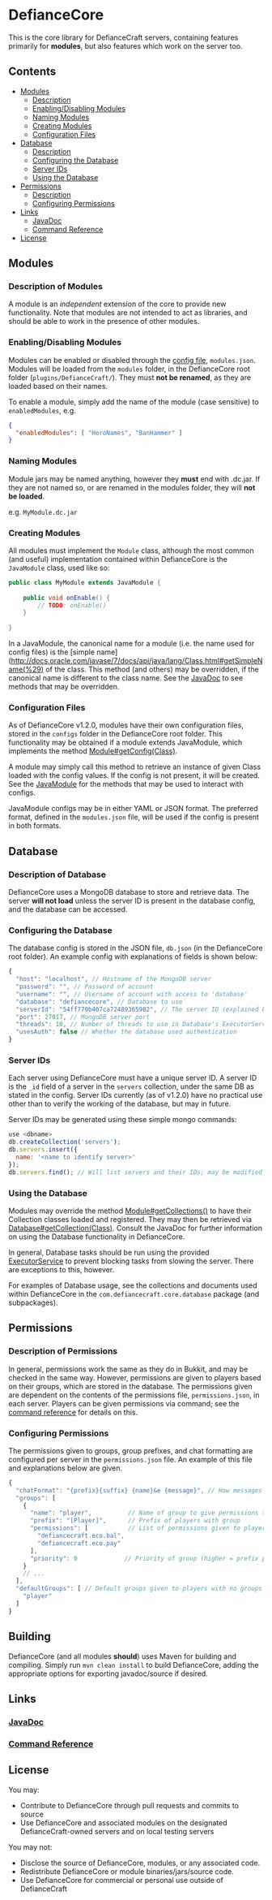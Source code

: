 DefianceCore
============

This is the core library for DefianceCraft servers, containing features primarily for 
**modules**, but also features which work on the server too. 

## Contents
- [Modules](#markdown-header-modules)
    * [Description](#markdown-header-description-of-modules)
    * [Enabling/Disabling Modules](#markdown-header-enablingdisabling-modules)
    * [Naming Modules](#markdown-header-naming-modules)
    * [Creating Modules](#markdown-header-creating-modules)
    * [Configuration Files](#markdown-header-configuration-files)
- [Database](#markdown-header-database)
    * [Description](#markdown-header-description-of-database)
    * [Configuring the Database](#markdown-header-configuring-the-database)
    * [Server IDs](#markdown-header-server-ids)
    * [Using the Database](#markdown-header-using-the-database)
- [Permissions](#markdown-header-permissions)
    * [Description](#markdown-header-description-of-permissions)
    * [Configuring Permissions](#markdown-header-configuring-permissions)
- [Links](#markdown-header-links)
    * [JavaDoc](./target/apidocs/)
    * [Command Reference](https://docs.google.com/spreadsheets/d/1AsjNJZAYPjH1NP42P3e5Ux7jehqOX95aOjguHJ_ikxg/edit?usp=sharing)
- [License](#markdown-header-license)

## Modules

### Description of Modules
A module is an _independent_ extension of the core to provide new functionality. Note that modules are not intended to act as libraries, and should be able to work in the presence of other modules.

### Enabling/Disabling Modules
Modules can be enabled or disabled through the [config file](#configuration), `modules.json`. Modules will be loaded from the `modules` folder, in the DefianceCore root folder (`plugins/DefianceCraft/`). They must **not be renamed**, as they are loaded based on their names.

To enable a module, simply add the name of the module (case sensitive) to `enabledModules`, e.g.
```json
{
  "enabledModules": [ "HeroNames", "BanHammer" ]
}
```

### Naming Modules
Module jars may be named anything, however they **must** end with .dc.jar. If they are not named so, or are renamed in the modules folder, they will **not be loaded**.

e.g. `MyModule.dc.jar`

### Creating Modules
All modules must implement the `Module` class, although the most common (and useful) implementation contained within DefianceCore is the `JavaModule` class, used like so:
```java
public class MyModule extends JavaModule {
  
    public void onEnable() {
        // TODO: onEnable()
    }
  
}
```

In a JavaModule, the canonical name for a module (i.e. the name used for config files) is the [simple name](http://docs.oracle.com/javase/7/docs/api/java/lang/Class.html#getSimpleName(%29) of the class. This method (and others) may be overridden, if the canonical name is different to the class name. See the [JavaDoc](./target/apidocs) to see methods that may be overridden.

### Configuration Files
As of DefianceCore v1.2.0, modules have their own configuration files, stored in the `configs` folder in the DefianceCore root folder. This functionality may be obtained if a module extends JavaModule, which implements the method [Module#getConfig(Class)](./target/apidocs/com/defiancecraft/core/modules/Module.html#getConfig-java.lang.Class-).

A module may simply call this method to retrieve an instance of given Class loaded with the config values. If the config is not present, it will be created. See the [JavaModule](TODO/com/defiancecraft/core/modules/impl/JavaModule.html) for the methods that may be used to interact with configs.

JavaModule configs may be in either YAML or JSON format. The preferred format, defined in the `modules.json` file, will be used if the config is present in both formats.

## Database

### Description of Database
DefianceCore uses a MongoDB database to store and retrieve data. The server **will not load** unless the server ID is present in the database config, and the database can be accessed.

### Configuring the Database
The database config is stored in the JSON file, `db.json` (in the DefianceCore root folder). An example config with explanations of fields is shown below:
```javascript
{
  "host": "localhost", // Hostname of the MongoDB server
  "password": "", // Password of account
  "username": "", // Username of account with access to 'database'
  "database": "defiancecore", // Database to use
  "serverId": "54ff770b407ca72489365982", // The server ID (explained below)
  "port": 27017, // MongoDB server port
  "threads": 10, // Number of threads to use in Database's ExecutorService
  "usesAuth": false // Whether the database used authentication
}
```

### Server IDs
Each server using DefianceCore must have a unique server ID. A server ID is the `_id` field of a server in the `servers` collection, under the same DB as stated in the config. Server IDs currently (as of v1.2.0) have no practical use other than to verify the working of the database, but may in future.

Server IDs may be generated using these simple mongo commands:
```javascript
use <dbname>
db.createCollection('servers');
db.servers.insert({
  name: '<name to identify server>'
});
db.servers.find(); // Will list servers and their IDs; may be modified with server name as search criteria
```

### Using the Database
Modules may override the method [Module#getCollections()](./target/apidocs/com/defiancecraft/core/modules/Module.html#getCollections--) to have their Collection classes loaded and registered. They may then be retrieved via [Database#getCollection(Class)](./target/apidocs/com/defiancecraft/core/database/Database.html#getCollection-java.lang.Class-). Consult the JavaDoc for further information on using the Database functionality in DefianceCore.

In general, Database tasks should be run using the provided [ExecutorService](./target/apidocs/com/defiancecraft/core/database/Database.html#getExecutorService--) to prevent blocking tasks from slowing the server. There are exceptions to this, however.

For examples of Database usage, see the collections and documents used within DefianceCore in the `com.defiancecraft.core.database` package (and subpackages).

## Permissions

### Description of Permissions
In general, permissions work the same as they do in Bukkit, and may be checked in the same way. However, permissions are given to players based on their groups, which are stored in the database. The permissions given are dependent on the contents of the permissions file, `permissions.json`, in each server. Players can be given permissions via command; see the [command reference](https://docs.google.com/spreadsheets/d/1AsjNJZAYPjH1NP42P3e5Ux7jehqOX95aOjguHJ_ikxg/edit?usp=sharing) for details on this.

### Configuring Permissions
The permissions given to groups, group prefixes, and chat formatting are configured per server in the `permissions.json` file. An example of this file and explanations below are given.
```javascript
{
  "chatFormat": "{prefix}{suffix} {name}&e {message}", // How messages are formatted in chat
  "groups": [
    {
      "name": "player",          // Name of group to give permissions to
      "prefix": "[Player]",      // Prefix of players with group
      "permissions": [           // List of permissions given to players in this group
        "defiancecraft.eco.bal",
        "defiancecraft.eco.pay"
      ], 
      "priority": 0             // Priority of group (higher = prefix prioritised over lower priority)
    }
    // ...
  ],
  "defaultGroups": [ // Default groups given to players with no groups
    "player"
  ]
}
```

## Building
DefianceCore (and all modules **should**) uses Maven for building and compiling. Simply run `mvn clean install` to build DefianceCore, adding the appropriate options for exporting javadoc/source if desired.

## Links

### [JavaDoc](./target/apidocs)
### [Command Reference](https://docs.google.com/spreadsheets/d/1AsjNJZAYPjH1NP42P3e5Ux7jehqOX95aOjguHJ_ikxg/edit?usp=sharing)

## License
You may:

- Contribute to DefianceCore through pull requests and commits to source
- Use DefianceCore and associated modules on the designated DefianceCraft-owned servers and on local testing servers

You may not:

- Disclose the source of DefianceCore, modules, or any associated code.
- Redistribute DefianceCore or module binaries/jars/source code.
- Use DefianceCore for commercial or personal use outside of DefianceCraft